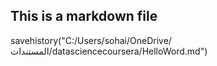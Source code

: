 ## This is a markdown file
savehistory("C:/Users/sohai/OneDrive/المستندات/datasciencecoursera/HelloWord.md")

